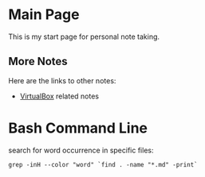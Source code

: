 # Main Page
This is my start page for personal note taking.

## More Notes

Here are the links to other notes:
- [VirtualBox](virtualbox.md) related notes

# Bash Command Line

search for word occurrence in specific files:

    grep -inH --color "word" `find . -name "*.md" -print`
